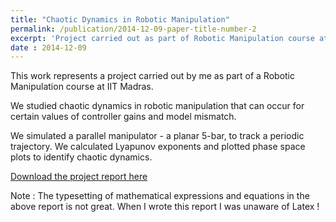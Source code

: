 ```yaml
---
title: "Chaotic Dynamics in Robotic Manipulation"
permalink: /publication/2014-12-09-paper-title-number-2
excerpt: 'Project carried out as part of Robotic Manipulation course at IIT Madras.'
date : 2014-12-09
---
```

This work represents a project carried out by me as part of a Robotic Manipulation course at IIT Madras.

We studied chaotic dynamics in robotic manipulation that can occur for certain values of controller gains and model mismatch.

We simulated a parallel manipulator - a planar 5-bar, to track a periodic trajectory. We calculated Lyapunov exponents and plotted phase space plots to identify chaotic dynamics.

[Download the project report here](http://adi3e08.github.io/files/Project_Report_1.pdf)

Note : The typesetting of mathematical expressions and equations in the above report is not great. When I wrote this report I was unaware of Latex ! 
